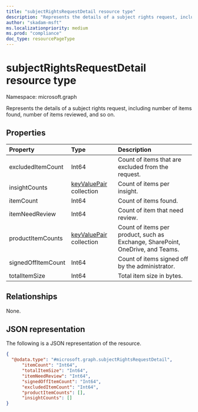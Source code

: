```yaml
---
title: "subjectRightsRequestDetail resource type"
description: "Represents the details of a subject rights request, including number of items found, number of items reviewed, and so on."
author: "skadam-msft"
ms.localizationpriority: medium
ms.prod: "compliance"
doc_type: resourcePageType
---
```


# subjectRightsRequestDetail resource type

Namespace: microsoft.graph

Represents the details of a subject rights request, including number of items found, number of items reviewed, and so on.

## Properties
|Property|Type|Description|
|:---|:---|:---|
|excludedItemCount|Int64|Count of items that are excluded from the request.|
|insightCounts|[keyValuePair](../resources/keyvaluepair.md) collection|Count of items per insight.|
|itemCount|Int64|Count of items found.|
|itemNeedReview|Int64|Count of item that need review.|
|productItemCounts|[keyValuePair](../resources/keyvaluepair.md) collection|Count of items per product, such as Exchange, SharePoint, OneDrive, and Teams.|
|signedOffItemCount|Int64|Count of items signed off by the administrator.|
|totalItemSize|Int64|Total item size in bytes.|

## Relationships
None.

## JSON representation
The following is a JSON representation of the resource.
<!-- {
  "blockType": "resource",
  "@odata.type": "microsoft.graph.subjectRightsRequestDetail"
}
-->
``` json
{
  "@odata.type": "#microsoft.graph.subjectRightsRequestDetail",
      "itemCount": "Int64",
      "totalItemSize": "Int64",
      "itemNeedReview": "Int64",
      "signedOffItemCount": "Int64",
      "excludedItemCount": "Int64",
      "productItemCounts": [],
      "insightCounts": []
}
```

